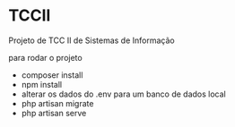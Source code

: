 # TCCII
 Projeto de TCC II de Sistemas de Informação



para rodar o projeto

- composer install
- npm install
- alterar os dados do .env para um banco de dados local
- php artisan migrate
- php artisan serve
